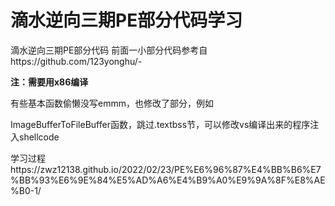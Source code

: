 # 滴水逆向三期PE部分代码学习
滴水逆向三期PE部分代码
前面一小部分代码参考自https://github.com/123yonghu/-

**注：需要用x86编译**

有些基本函数偷懒没写emmm，也修改了部分，例如

ImageBufferToFileBuffer函数，跳过.textbss节，可以修改vs编译出来的程序注入shellcode

学习过程https://zwz12138.github.io/2022/02/23/PE%E6%96%87%E4%BB%B6%E7%BB%93%E6%9E%84%E5%AD%A6%E4%B9%A0%E9%9A%8F%E8%AE%B0-1/
